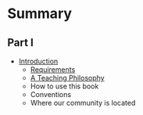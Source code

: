 # Summary

## Part I

* [Introduction](introduction.md)
    * [Requirements](requirements.md)
    * [A Teaching Philosophy](a-teaching-philosophy.md)
    * How to use this book
    * Conventions
    * Where our community is located 

